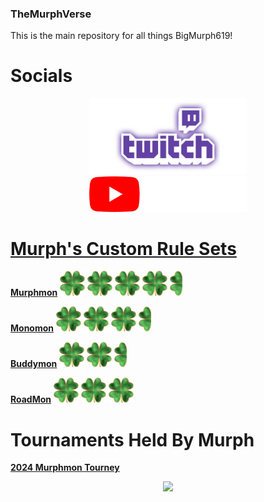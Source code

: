 ### TheMurphVerse

This is the main repository for all things BigMurph619!

# Socials

<p align="center" width="100%">
<a href="https://www.twitch.tv/bigmurph619"><img width="50%" src="https://github.com/BigMurph619/TheMurphVerse/blob/5cc7aaba0f1f9f2bcdfb71cf7152d428531bcd31/Images/twitch.png">
<a href="https://www.youtube.com/@BigMurph619"><img width="50%" src="https://github.com/BigMurph619/TheMurphVerse/blob/5cc7aaba0f1f9f2bcdfb71cf7152d428531bcd31/Images/yt_logo_rgb_dark.png">
</p>

# Murph's Custom Rule Sets

**[Murphmon](https://github.com/BigMurph619/Murphmon)** <img src="https://github.com/BigMurph619/TheMurphVerse/blob/5cc7aaba0f1f9f2bcdfb71cf7152d428531bcd31/Images/Difficulty_rating_clover.png" width="40" height="40"> <img src="https://github.com/BigMurph619/TheMurphVerse/blob/5cc7aaba0f1f9f2bcdfb71cf7152d428531bcd31/Images/Difficulty_rating_clover.png" width="40" height="40"> <img src="https://github.com/BigMurph619/TheMurphVerse/blob/5cc7aaba0f1f9f2bcdfb71cf7152d428531bcd31/Images/Difficulty_rating_clover.png" width="40" height="40"> <img src="https://github.com/BigMurph619/TheMurphVerse/blob/5cc7aaba0f1f9f2bcdfb71cf7152d428531bcd31/Images/Difficulty_rating_clover.png" width="40" height="40"> <img src="https://github.com/BigMurph619/TheMurphVerse/blob/main/Images/Difficulty_rating_half_clover.png" width="20" height="40">

**[Monomon](https://github.com/BigMurph619/Monomon)** <img src="https://github.com/BigMurph619/TheMurphVerse/blob/5cc7aaba0f1f9f2bcdfb71cf7152d428531bcd31/Images/Difficulty_rating_clover.png" width="40" height="40"> <img src="https://github.com/BigMurph619/TheMurphVerse/blob/5cc7aaba0f1f9f2bcdfb71cf7152d428531bcd31/Images/Difficulty_rating_clover.png" width="40" height="40"> <img src="https://github.com/BigMurph619/TheMurphVerse/blob/5cc7aaba0f1f9f2bcdfb71cf7152d428531bcd31/Images/Difficulty_rating_clover.png" width="40" height="40"> <img src="https://github.com/BigMurph619/TheMurphVerse/blob/main/Images/Difficulty_rating_half_clover.png" width="20" height="40">

**[Buddymon](https://github.com/BigMurph619/BuddyMon)** <img src="https://github.com/BigMurph619/TheMurphVerse/blob/5cc7aaba0f1f9f2bcdfb71cf7152d428531bcd31/Images/Difficulty_rating_clover.png" width="40" height="40"> <img src="https://github.com/BigMurph619/TheMurphVerse/blob/5cc7aaba0f1f9f2bcdfb71cf7152d428531bcd31/Images/Difficulty_rating_clover.png" width="40" height="40"> <img src="https://github.com/BigMurph619/TheMurphVerse/blob/main/Images/Difficulty_rating_half_clover.png" width="20" height="40">

**[RoadMon](https://github.com/DeathDoors/RoadMon)** <img src="https://github.com/BigMurph619/TheMurphVerse/blob/5cc7aaba0f1f9f2bcdfb71cf7152d428531bcd31/Images/Difficulty_rating_clover.png" width="40" height="40"> <img src="https://github.com/BigMurph619/TheMurphVerse/blob/5cc7aaba0f1f9f2bcdfb71cf7152d428531bcd31/Images/Difficulty_rating_clover.png" width="40" height="40"> <img src="https://github.com/BigMurph619/TheMurphVerse/blob/5cc7aaba0f1f9f2bcdfb71cf7152d428531bcd31/Images/Difficulty_rating_clover.png" width="40" height="40">


# Tournaments Held By Murph

**[2024 Murphmon Tourney](https://github.com/BigMurph619/Murphmon-Tourney-)**

<p align="center">
<img src="https://github.com/BigMurph619/TheMurphVerse/blob/2316139f4d60834bb145540d0e10a768bbd82728/Images/FinalMurphmonPodium.png">

